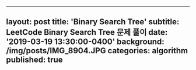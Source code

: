 
---
layout: post
title: 'Binary Search Tree'
subtitle: LeetCode Binary Search Tree 문제 풀이
date: '2019-03-19 13:30:00-0400'
background: /img/posts/IMG_8904.JPG
categories: algorithm
published: true
---
